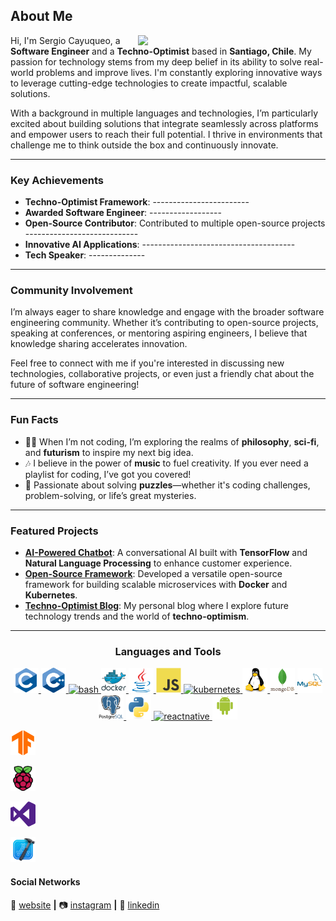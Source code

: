 



## About Me

<img align="right" width="300" src="https://media.tenor.com/pT_eK7L76OEAAAAC/coding-computer-coding.gif" />

Hi, I'm Sergio Cayuqueo, a **Software Engineer** and a **Techno-Optimist** based in **Santiago, Chile**. My passion for technology stems from my deep belief in its ability to solve real-world problems and improve lives. I'm constantly exploring innovative ways to leverage cutting-edge technologies to create impactful, scalable solutions.

With a background in multiple languages and technologies, I’m particularly excited about building solutions that integrate seamlessly across platforms and empower users to reach their full potential. I thrive in environments that challenge me to think outside the box and continuously innovate.

---

### Key Achievements

- **Techno-Optimist Framework**: ------------------------
- **Awarded Software Engineer**: ------------------
- **Open-Source Contributor**: Contributed to multiple open-source projects ----------------------------
- **Innovative AI Applications**: --------------------------------------
- **Tech Speaker**: --------------

---

### Community Involvement

I’m always eager to share knowledge and engage with the broader software engineering community. Whether it’s contributing to open-source projects, speaking at conferences, or mentoring aspiring engineers, I believe that knowledge sharing accelerates innovation.

Feel free to connect with me if you're interested in discussing new technologies, collaborative projects, or even just a friendly chat about the future of software engineering!

---

### Fun Facts

- 🧑‍💻 When I’m not coding, I’m exploring the realms of **philosophy**, **sci-fi**, and **futurism** to inspire my next big idea.
- 🎶 I believe in the power of **music** to fuel creativity. If you ever need a playlist for coding, I’ve got you covered!
- 🧩 Passionate about solving **puzzles**—whether it's coding challenges, problem-solving, or life’s great mysteries.

---

### Featured Projects

- [**AI-Powered Chatbot**](https://github.com/sergiocayuqueo/chatbot): A conversational AI built with **TensorFlow** and **Natural Language Processing** to enhance customer experience.
- [**Open-Source Framework**](https://github.com/sergiocayuqueo/framework): Developed a versatile open-source framework for building scalable microservices with **Docker** and **Kubernetes**.
- [**Techno-Optimist Blog**](https://sergiocayuqueo.com/blog): My personal blog where I explore future technology trends and the world of **techno-optimism**.

---

<h3 align="center">Languages and Tools</h3>
<p align="center">
<a href="https://www.cprogramming.com/" target="_blank"> <img src="https://raw.githubusercontent.com/devicons/devicon/master/icons/c/c-original.svg" alt="c" width="40" height="40"/> </a> 
<a href="https://www.w3schools.com/cpp/" target="_blank"> <img src="https://raw.githubusercontent.com/devicons/devicon/master/icons/cplusplus/cplusplus-original.svg" alt="cplusplus" width="40" height="40"/> </a> 
<a href="https://www.gnu.org/software/bash/" target="_blank"> <img src="https://www.vectorlogo.zone/logos/gnu_bash/gnu_bash-icon.svg" alt="bash" width="40" height="40"/> </a>
<a href="https://www.docker.com/" target="_blank"> <img src="https://raw.githubusercontent.com/devicons/devicon/master/icons/docker/docker-original-wordmark.svg" alt="docker" width="40" height="40"/> </a> 
<a href="https://www.java.com" target="_blank"> <img src="https://raw.githubusercontent.com/devicons/devicon/master/icons/java/java-original.svg" alt="java" width="40" height="40"/> </a>
<a href="https://developer.mozilla.org/en-US/docs/Web/JavaScript" target="_blank"> <img src="https://raw.githubusercontent.com/devicons/devicon/master/icons/javascript/javascript-original.svg" alt="javascript" width="40" height="40"/> </a> 
<a href="https://kubernetes.io" target="_blank"> <img src="https://www.vectorlogo.zone/logos/kubernetes/kubernetes-icon.svg" alt="kubernetes" width="40" height="40"/> </a> 
<a href="https://www.linux.org/" target="_blank"> <img src="https://raw.githubusercontent.com/devicons/devicon/master/icons/linux/linux-original.svg" alt="linux" width="40" height="40"/> </a> 
<a href="https://www.mongodb.com/" target="_blank"> <img src="https://raw.githubusercontent.com/devicons/devicon/master/icons/mongodb/mongodb-original-wordmark.svg" alt="mongodb" width="40" height="40"/> </a>
<a href="https://www.mysql.com/" target="_blank"> <img src="https://raw.githubusercontent.com/devicons/devicon/master/icons/mysql/mysql-original-wordmark.svg" alt="mysql" width="40" height="40"/> </a> 
<a href="https://www.postgresql.org" target="_blank"> <img src="https://raw.githubusercontent.com/devicons/devicon/master/icons/postgresql/postgresql-original-wordmark.svg" alt="postgresql" width="40" height="40"/> </a> 
<a href="https://www.python.org" target="_blank"> <img src="https://raw.githubusercontent.com/devicons/devicon/master/icons/python/python-original.svg" alt="python" width="40" height="40"/> </a> 
<a href="https://reactnative.dev/" target="_blank"> <img src="https://reactnative.dev/img/header_logo.svg" alt="reactnative" width="40" height="40"/> </a> 
<a href="https://developer.android.com" target="_blank"> <img src="https://raw.githubusercontent.com/devicons/devicon/master/icons/android/android-original-wordmark.svg" alt="android" width="40" height="40"/> </a>

<a href="https://www.tensorflow.org" target="_blank"> <img src="https://raw.githubusercontent.com/devicons/devicon/master/icons/tensorflow/tensorflow-original.svg" alt="tensorflow" width="40" height="40"/> </a>

<a href="https://www.raspberrypi.com/" target="_blank"> <img src="https://raw.githubusercontent.com/devicons/devicon/master/icons/raspberrypi/raspberrypi-original.svg" alt="raspberrypi" width="40" height="40"/> </a>

<a href="https://code.visualstudio.com/" target="_blank"> <img src="https://github.com/devicons/devicon/blob/master/icons/visualstudio/visualstudio-plain.svg" alt="visualstudio" width="40" height="40"/> </a>

<a href="https://developer.apple.com/xcode/" target="_blank"> <img src="https://raw.githubusercontent.com/devicons/devicon/master/icons/xcode/xcode-original.svg" alt="xcode" width="40" height="40"/> </a>
<!-- More icons here -->
</p>

[website]: https://sergiocayuqueo.com
[instagram]: https://www.instagram.com/sergiocvi/
[linkedin]: https://www.linkedin.com/in/sergiocayuqueovi/

#### Social Networks

🏡 [website][website] **|** 
📷 [instagram][instagram] **|** 
👔 [linkedin][linkedin]
